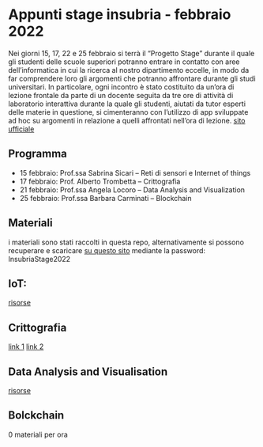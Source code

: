 # Appunti stage insubria - febbraio 2022 

Nei giorni 15, 17, 22 e 25 febbraio si terrà il “Progetto Stage” durante il quale gli studenti delle scuole superiori potranno entrare in contatto con aree dell’informatica in cui la ricerca al nostro dipartimento eccelle, in modo da far comprendere loro gli argomenti che potranno affrontare durante gli studi universitari. In particolare, ogni incontro è stato costituito da un’ora di lezione frontale da parte di un docente seguita da tre ore di attività di laboratorio interattiva durante la quale gli studenti, aiutati da tutor esperti delle materie in questione, si cimenteranno con l’utilizzo di app sviluppate ad hoc su argomenti in relazione a quelli affrontati nell’ora di lezione.
[sito ufficiale](https://orientamentoinformatica.dista.uninsubria.it/2021/12/21/progetto-stage-2022/)

## Programma
- 15 febbraio: Prof.ssa Sabrina Sicari – Reti di sensori e Internet of things
- 17 febbraio: Prof. Alberto Trombetta – Crittografia
- 21 febbraio: Prof.ssa Angela Locoro – Data Analysis and Visualization
- 25 febbraio: Prof.ssa Barbara Carminati – Blockchain

## Materiali
i materiali sono stati raccolti in questa repo, alternativamente si possono recuperare e scaricare [su questo sito](https://orientamentoinformatica.dista.uninsubria.it/materiale-progetto-stage-2021-22/) mediante la password: InsubriaStage2022

## IoT:
[risorse](https://nodered.org/docs/getting-started/local)

## Crittografia
[link 1](https://hub.gke2.mybinder.org/user/simonebottoni-l-io_crittografia-f9bsidm1/lab/tree/Laboratorio%20di%20Crittografia.ipynb)
[link 2](https://mybinder.org/v2/gh/SimoneBottoni/Laboratorio%20Crittografia/HEAD)

## Data Analysis and Visualisation
[risorse](https://uninsubria365-my.sharepoint.com/personal/brunella_gerla_uninsubria_it/_layouts/15/onedrive.aspx?id=%2Fpersonal%2Fbrunella%5Fgerla%5Funinsubria%5Fit%2FDocuments%2Forientamento%2FProgettoStage%2F2021%2D2022%2Fmateriale%2FLaboratorio%5FData%5FAnalysis%2Ezip&parent=%2Fpersonal%2Fbrunella%5Fgerla%5Funinsubria%5Fit%2FDocuments%2Forientamento%2FProgettoStage%2F2021%2D2022%2Fmateriale)

## Bolckchain
0 materiali per ora
